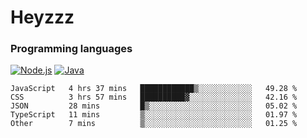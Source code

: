 # Heyzzz  

### Programming languages  

[![Node.js](https://img.shields.io/badge/-Node.js-262626?style=for-the-badge)](https://nodejs.org)
[![Java](https://img.shields.io/badge/-Java-262626?style=for-the-badge)](https://java.com)

<!--START_SECTION:waka-->

```text
JavaScript   4 hrs 37 mins   ████████████▒░░░░░░░░░░░░   49.28 %
CSS          3 hrs 57 mins   ██████████▓░░░░░░░░░░░░░░   42.16 %
JSON         28 mins         █▒░░░░░░░░░░░░░░░░░░░░░░░   05.02 %
TypeScript   11 mins         ▒░░░░░░░░░░░░░░░░░░░░░░░░   01.97 %
Other        7 mins          ▒░░░░░░░░░░░░░░░░░░░░░░░░   01.25 %
```

<!--END_SECTION:waka-->
